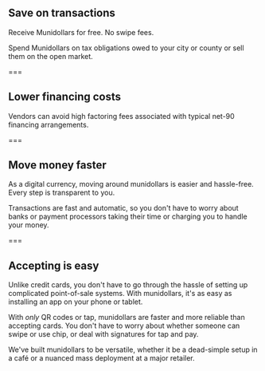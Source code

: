 <span class="image header-icon is-96x96 iconify" data-icon="mdi:cash-multiple"></span>

## Save on transactions

Receive Munidollars for free. No swipe fees.

Spend Munidollars on tax obligations owed to your city or county or sell them on the open market.

===

<span class="image header-icon is-96x96 iconify" data-icon="mdi:finance"></span>

## Lower financing costs

Vendors can avoid high factoring fees associated with typical net-90 financing arrangements.

===

<span class="image header-icon is-96x96 iconify" data-icon="mdi:clock-fast"></span>

## Move money faster

As a digital currency, moving around munidollars is easier and hassle-free. Every step is transparent to you.

Transactions are fast and automatic, so you don't have to worry about banks or payment processors taking their time or charging you to handle your money.

===

<span class="image header-icon is-96x96 iconify" data-icon="mdi:map-marker-check"></span>

## Accepting is easy

Unlike credit cards, you don't have to go through the hassle of setting up complicated point-of-sale systems. With munidollars, it's as easy as installing an app on your phone or tablet.

With *only* QR codes or tap, munidollars are faster and more reliable than accepting cards. You don't have to worry about whether someone can swipe or use chip, or deal with signatures for tap and pay.

We've built munidollars to be versatile, whether it be a dead-simple setup in a café or a nuanced mass deployment at a major retailer.
